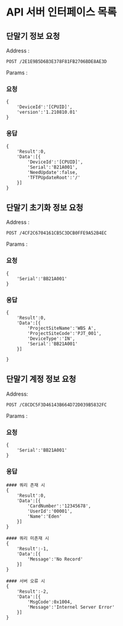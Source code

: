 # API 서버 인터페이스 목록


## 단말기 정보 요청
Address :
    
    POST /2E1E9B5D6B3E378F81FB2706BDE8AE3D

Params :
### 요청

    {
        'DeviceId':'[CPUID]',
        'version':'1.210810.01'
    }

### 응답
    
    {
        'Result':0,
        'Data':[{
            'DeviceId':'[CPUID]',
            'Serial':'B21A001',
            'NeedUpdate':false,
            'TFTPUpdateRoot':'/'
        }]
    }


## 단말기 초기화 정보 요청
Address :

    POST /4CF2C6704161CB5C3DCB0FFE9A52B4EC

Params :
### 요청

    {
        'Serial':'BB21A001'
    }

### 응답

    {
        'Result':0,
        'Data':[{
            'ProjectSiteName':'WBS A',
            'ProjectSiteCode':'PJT_001',
            'DeviceType':'IN',
            'Serial':'BB21A001'
        }]
        
    }


## 단말기 계정 정보 요청
Address:

    POST /C8CDC5F3D46143B664D72D039B5832FC

Params :
### 요청

    {
        'Serial':'BB21A001'
    }

### 응답
    #### 쿼리 존재 시
    {
        'Result':0,
        'Data':[{
            'CardNumber':'12345678',
            'UserId':'00001',
            'Name':'Eden'
        }]
    }

    #### 쿼리 미존재 시
    {
        'Result':-1,
        'Data':[{
            'Message':'No Record'
        }]
    }
    
    #### 서버 오류 시
    {
        'Result':-2,
        'Data':[{
            'MsgCode':0x1004,
            'Message':'Internel Server Error'
        }]
    }